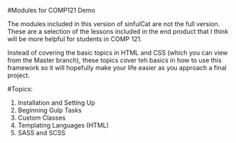 #Modules for COMP121 Demo

The modules included in this version of sinfulCat are not the full version. These are a selection of the lessons included in the end product that I think will be more helpful for students in COMP 121. 

Instead of covering the basic topics in HTML and CSS (which you can view from the Master branch), these topics cover teh basics in how to use this framework so it will hopefully make your life easier as you approach a final project.

#Topics:

1. Installation and Setting Up
2. Beginning Gulp Tasks
3. Custom Classes
4. Templating Languages (HTML)
5. SASS and SCSS